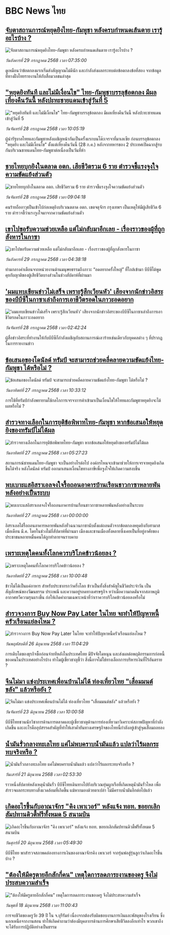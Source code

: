 # BBC News ไทย## [จับตาสถานการณ์หยุดยิงไทย-กัมพูชา หลังครบกำหนดเส้นตาย เรารู้อะไรบ้าง ?](https://www.bbc.com/thai/articles/cvgvdygrvvko?at_medium=RSS&at_campaign=rss?at_campaign=githubrss)![จับตาสถานการณ์หยุดยิงไทย-กัมพูชา หลังครบกำหนดเส้นตาย เรารู้อะไรบ้าง ?](https://ichef.bbci.co.uk/ace/ws/240/cpsprodpb/7394/live/59f8cbc0-6c31-11f0-89ea-4d6f9851f623.jpg)_วันอังคารที่ 29 กรกฎาคม 2568 เวลา 07:35:00_ดูเหมือนว่าข้อตกลงแรกเริ่มส่งสัญญาณไม่ดีนัก และกำลังส่งผลกระทบต่อข้อตกลงข้อที่สอง จากข้อมูลที่ทางฝั่งไทยรายงานให้กับสื่อมวลชนล่าสุด## ["หยุดยิงทันที และไม่มีเงื่อนไข" ไทย-กัมพูชาบรรลุข้อตกลง มีผลเที่ยงคืนวันนี้ หลังปะทะชายแดนเข้าสู่วันที่ 5](https://www.bbc.com/thai/articles/c79ln31vx1lo?at_medium=RSS&at_campaign=rss?at_campaign=githubrss)!["หยุดยิงทันที และไม่มีเงื่อนไข" ไทย-กัมพูชาบรรลุข้อตกลง มีผลเที่ยงคืนวันนี้ หลังปะทะชายแดนเข้าสู่วันที่ 5](https://ichef.bbci.co.uk/ace/ws/240/cpsprodpb/063b/live/3ec395b0-6ba0-11f0-82c0-83e5ee86ba74.jpg)_วันจันทร์ที่ 28 กรกฎาคม 2568 เวลา 10:05:19_ผู้นำรัฐบาลไทยและกัมพูชาหลังเผชิญหน้ากันเป็นครั้งแรกบนโต๊ะเจรจาที่มาเลเซีย ก่อนบรรลุข้อตกลง "หยุดยิง และไม่มีเงื่อนไข" ตั้งแต่เที่ยงคืนวันนี้ (28 ก.ค.) หลังจากทหารของ 2 ประเทศเปิดฉากสู้รบกันบริเวณชายแดนไทย-กัมพูชาต่อเนื่องเป็นวันที่ห้า## [ชายไทยบุกยิงในตลาด อตก. เสียชีวิตรวม 6 ราย ตำรวจชี้แรงจูงใจความขัดแย้งส่วนตัว](https://www.bbc.com/thai/articles/cg4xqv6zy74o?at_medium=RSS&at_campaign=rss?at_campaign=githubrss)![ชายไทยบุกยิงในตลาด อตก. เสียชีวิตรวม 6 ราย ตำรวจชี้แรงจูงใจความขัดแย้งส่วนตัว](https://ichef.bbci.co.uk/ace/ws/240/cpsprodpb/4430/live/c8e78b20-6b87-11f0-9bc7-71a22c91def5.jpg)_วันจันทร์ที่ 28 กรกฎาคม 2568 เวลา 09:04:18_คนร้ายถืออาวุธปืนเข้าไปก่อเหตุยิงบริเวณตลาด อตก. เขตจตุจักร กรุงเทพฯ เป็นเหตุให้มีผู้เสียชีวิต 6 ราย ตำรวจชี้ว่าแรงจูงใจมาจากความขัดแย้งส่วนตัว## [เขาไปขอรับความช่วยเหลือ แต่ไม่กลับมาอีกเลย - เรื่องราวของผู้ที่ถูกสังหารในกาซา](https://www.bbc.com/thai/articles/c4gmx8yyypjo?at_medium=RSS&at_campaign=rss?at_campaign=githubrss)![เขาไปขอรับความช่วยเหลือ แต่ไม่กลับมาอีกเลย - เรื่องราวของผู้ที่ถูกสังหารในกาซา](https://ichef.bbci.co.uk/ace/ws/240/cpsprodpb/f231/live/142c5b30-6965-11f0-8dbd-f3d32ebd3327.jpg)_วันอังคารที่ 29 กรกฎาคม 2568 เวลา 04:38:18_ท่ามกลางคำเตือนจากหน่วยงานด้านมนุษยธรรมถึงภาวะ “อดอยากครั้งใหญ่” ที่ใกล้เข้ามา บีบีซีได้พูดคุยกับญาติของผู้เสียชีวิตบางส่วนในช่วงสัปดาห์ที่ผ่านมา## ['ผมแทบเขียนข่าวไม่เสร็จ เพราะรู้สึกเวียนหัว' เสียงจากนักข่าวอิสระของบีบีซีในกาซาเล่าถึงการเอาชีวิตรอดในภาวะอดอยาก](https://www.bbc.com/thai/articles/cewylp4ry8ro?at_medium=RSS&at_campaign=rss?at_campaign=githubrss)!['ผมแทบเขียนข่าวไม่เสร็จ เพราะรู้สึกเวียนหัว' เสียงจากนักข่าวอิสระของบีบีซีในกาซาเล่าถึงการเอาชีวิตรอดในภาวะอดอยาก](https://ichef.bbci.co.uk/ace/ws/240/cpsprodpb/0c90/live/a0879e10-68bf-11f0-af20-030418be2ca5.jpg)_วันจันทร์ที่ 28 กรกฎาคม 2568 เวลา 02:42:24_ผู้สื่อข่าวอิสระที่ทำงานให้กับบีบีซีก็กำลังเผชิญกับสถานการณ์เลวร้ายเช่นเดียวกับบุคคลต่าง ๆ ที่ปรากฏในการรายงานข่าว## [ข้อเสนอของโดนัลด์ ทรัมป์ จะสามารถช่วยคลี่คลายความขัดแย้งไทย-กัมพูชา ได้หรือไม่ ?](https://www.bbc.com/thai/articles/cp3edrkwy1no?at_medium=RSS&at_campaign=rss?at_campaign=githubrss)![ข้อเสนอของโดนัลด์ ทรัมป์ จะสามารถช่วยคลี่คลายความขัดแย้งไทย-กัมพูชา ได้หรือไม่ ?](https://ichef.bbci.co.uk/ace/ws/240/cpsprodpb/1c26/live/4e1b5660-6ad8-11f0-8c84-c5f4b0ed4e68.png)_วันอาทิตย์ที่ 27 กรกฎาคม 2568 เวลา 10:33:12_การใช้ที่ทรัมป์กำลังพยายามใช้กลไกการเจรจาการค้าเข้ามาเป็นเงื่อนไขให้ไทยและกัมพูชาหยุดยิงจะได้ผลหรือไม่ ?## [สำรวจทางเลือกในการยุติข้อพิพาทไทย-กัมพูชา หากข้อเสนอให้หยุดยิงของทรัมป์ไม่ได้ผล](https://www.bbc.com/thai/articles/c24zp858q9yo?at_medium=RSS&at_campaign=rss?at_campaign=githubrss)![สำรวจทางเลือกในการยุติข้อพิพาทไทย-กัมพูชา หากข้อเสนอให้หยุดยิงของทรัมป์ไม่ได้ผล](https://ichef.bbci.co.uk/ace/ws/240/cpsprodpb/71e6/live/f48f1ce0-6a90-11f0-8dbd-f3d32ebd3327.jpg)_วันอาทิตย์ที่ 27 กรกฎาคม 2568 เวลา 05:27:23_สถานการณ์ชายแดนไทย-กัมพูชา จะเป็นอย่างไรต่อไป องค์กรไหนจะเข้ามาช่วยให้การเจรจาหยุดยิงเกิดขึ้นได้จริง หลังโดนัลด์ ทรัมป์ ออกมาเสนอเงื่อนไขทางภาษีเพื่อจูงใจให้เกิดความสงบขึ้น## [พบเบาะแสอิสราเอลจงใจรื้อถอนอาคารบ้านเรือนชาวกาซาหลายพันหลังอย่างเป็นระบบ](https://www.bbc.com/thai/resources/idt-33fccfbe-abcc-4af1-bdd2-632b2787cf59?at_medium=RSS&at_campaign=rss?at_campaign=githubrss)![พบเบาะแสอิสราเอลจงใจรื้อถอนอาคารบ้านเรือนชาวกาซาหลายพันหลังอย่างเป็นระบบ](https://ichef.bbci.co.uk/ace/standard/240/cpsprodpb/62d7/live/7e29f840-6a90-11f0-8dbd-f3d32ebd3327.png)_วันอาทิตย์ที่ 27 กรกฎาคม 2568 เวลา 00:00:00_อิสราเอลได้รื้อถอนอาคารหลายพันหลังทั่วฉนวนกาซานับตั้งแต่ถอนตัวจากข้อตกลงหยุดยิงกับฮามาสเมื่อเดือน มี.ค. โดยในช่วงไม่กี่สัปดาห์ที่ผ่านมา เมืองและชานเมืองทั้งหลายซึ่งเคยเป็นที่อยู่อาศัยของประชาชนหลายหมื่นคนได้ถูกทำลายจนราบคาบ## [เพราะเหตุใดคนทั้งโลกควรบริโภคข้าวน้อยลง ?](https://www.bbc.com/thai/articles/ce8z7geek2eo?at_medium=RSS&at_campaign=rss?at_campaign=githubrss)![เพราะเหตุใดคนทั้งโลกควรบริโภคข้าวน้อยลง ?](https://ichef.bbci.co.uk/ace/ws/240/cpsprodpb/8b05/live/f9577e00-67a9-11f0-8dbd-f3d32ebd3327.jpg)_วันอาทิตย์ที่ 27 กรกฎาคม 2568 เวลา 10:00:48_ข้าวไม่ได้เป็นแค่อาหาร สำหรับประชากรกว่าครึ่งโลก ข้าวเป็นทั้งสิ่งสำคัญในชีวิตประจำวัน เป็นสัญลักษณ์ของวัฒนธรรม ประเพณี และความอยู่รอดทางเศรษฐกิจ ทว่าเมื่อความกดดันจากสภาพภูมิอากาศทวีความรุนแรงขึ้น ก่อให้เกิดคำถามเฉพาะหน้าที่ว่าเราควรบริโภคข้าวน้อยลงหรือไม่## [สำรวจวงการ Buy Now Pay Later ในไทย จะทำให้ปัญหาหนี้ครัวเรือนแย่ลงไหม ?](https://www.bbc.com/thai/articles/c80pymvnk31o?at_medium=RSS&at_campaign=rss?at_campaign=githubrss)![สำรวจวงการ Buy Now Pay Later ในไทย จะทำให้ปัญหาหนี้ครัวเรือนแย่ลงไหม ?](https://ichef.bbci.co.uk/ace/ws/240/cpsprodpb/2b99/live/35fb4060-525d-11f0-8485-7bd50fa63665.jpg)_วันพฤหัสบดีที่ 26 มิถุนายน 2568 เวลา 11:04:29_การเติบโตของธุรกิจซื้อก่อนจ่ายทีหลังในประเทศไทย มีปัจจัยใดหนุน และส่งผลต่อพฤติกรรมการก่อหนี้ของคนในประเทศอย่างไรบ้าง ทำไมผู้เชี่ยวชาญชี้ว่า สิ่งนี้อาจไม่ใช่ทางเลือกการบริหารเงินที่ไร้อันตราย ?## [จีนไม่มา แข่งประเทศเพื่อนบ้านไม่ได้ ท่องเที่ยวไทย "เสื่อมมนต์ขลัง" แล้วหรือยัง ?](https://www.bbc.com/thai/articles/c1wpqp4jy3xo?at_medium=RSS&at_campaign=rss?at_campaign=githubrss)![จีนไม่มา แข่งประเทศเพื่อนบ้านไม่ได้ ท่องเที่ยวไทย "เสื่อมมนต์ขลัง" แล้วหรือยัง ?](https://ichef.bbci.co.uk/ace/ws/240/cpsprodpb/ae1f/live/06639d20-4f8d-11f0-86d5-3b52b53af158.jpg)_วันจันทร์ที่ 23 มิถุนายน 2568 เวลา 10:00:58_บีบีซีไทยชวนนักวิชาการด้านการตลาดและผู้เชี่ยวชาญด้านการท่องเที่ยวมาวิเคราะห์สภาพปัญหาที่กำลังเกิดขึ้น และอะไรคืออุปสรรคสำคัญที่ทำให้เสาค้ำยันทางเศรษฐกิจของไทยนี้กำลังอยู่เข้าสู่จุดเสื่อมถอยลง## [น้ำมันรั่วกลางทะเลไทย แค่ไม่พบคราบน้ำมันแล้ว แปลว่าไร้ผลกระทบจริงหรือ ?](https://www.bbc.com/thai/articles/cgq782v15k8o?at_medium=RSS&at_campaign=rss?at_campaign=githubrss)![น้ำมันรั่วกลางทะเลไทย แค่ไม่พบคราบน้ำมันแล้ว แปลว่าไร้ผลกระทบจริงหรือ ?](https://ichef.bbci.co.uk/ace/ws/240/cpsprodpb/574d/live/f090a920-4c12-11f0-86d5-3b52b53af158.jpg)_วันเสาร์ที่ 21 มิถุนายน 2568 เวลา 02:53:30_ราวหนึ่งสัปดาห์หลังเหตุน้ำมันรั่ว บีบีซีไทยเดินทางไปยังบริเวณทุ่นผูกเรือที่เกิดเหตุน้ำมันรั่วไหล เพื่อสำรวจผลกระทบทางสิ่งแวดล้อมที่เกิดขึ้น แม้หากมองด้วยตาเปล่า ไม่มีคราบน้ำมันอีกต่อไปแล้ว## [เกิดอะไรขึ้นกับอาณาจักร "คิง เพาเวอร์" หลังแจ้ง ทอท. ขอยกเลิกสัมปทานดิวตี้ฟรีทั้งหมด 5 สนามบิน](https://www.bbc.com/thai/articles/crk6d8l5py5o?at_medium=RSS&at_campaign=rss?at_campaign=githubrss)![เกิดอะไรขึ้นกับอาณาจักร "คิง เพาเวอร์" หลังแจ้ง ทอท. ขอยกเลิกสัมปทานดิวตี้ฟรีทั้งหมด 5 สนามบิน](https://ichef.bbci.co.uk/ace/ws/240/cpsprodpb/f74c/live/5e5dbcc0-4d96-11f0-9aef-bb27ccc1a3f8.jpg)_วันศุกร์ที่ 20 มิถุนายน 2568 เวลา 05:49:30_บีบีซีไทย พาสำรวจสภาพคล่องทางการเงินของอาณาจักรคิง เพาเวอร์ จากรุ่นพ่อสู่รุ่นลูกว่าเกิดอะไรขึ้นบ้าง ?## ["ต้องให้มีครูตายอีกสักกี่คน" เหตุใดการลดภาระงานของครู จึงไม่ประสบความสำเร็จ](https://www.bbc.com/thai/articles/c07dnn5lemyo?at_medium=RSS&at_campaign=rss?at_campaign=githubrss)!["ต้องให้มีครูตายอีกสักกี่คน" เหตุใดการลดภาระงานของครู จึงไม่ประสบความสำเร็จ](https://ichef.bbci.co.uk/ace/ws/240/cpsprodpb/ce69/live/2f0f99c0-4c33-11f0-86d5-3b52b53af158.jpg)_วันพุธที่ 18 มิถุนายน 2568 เวลา 11:00:43_การจบชีวิตของครูวัย 39 ปี ใน จ.บุรีรัมย์ เนื่องจากต้องรับผิดชอบงานการเงินและพัสดุของโรงเรียน ซึ่งนอกเหนือจากงานสอน ทำให้เกิดคำถามว่าต้องมีบุคลากรด้านการศึกษาเสียชีวิตลงอีกเท่าไร พวกเขาถึงจะได้รับการปฏิบัติอย่างเป็นธรรม